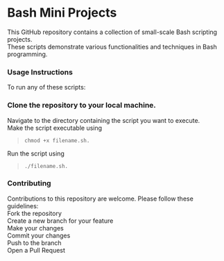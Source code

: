 # Bash Mini Projects

This GitHub repository contains a collection of small-scale Bash scripting projects.<br/> These scripts demonstrate various functionalities and techniques in Bash programming.

### Usage Instructions    
To run any of these scripts:<br/>

### Clone the repository to your local machine. 
Navigate to the directory containing the script you want to execute.<br/>
Make the script executable using <br/>
> ```chmod +x filename.sh.```

Run the script using 
> ```./filename.sh.``` 

### Contributing 
Contributions to this repository are welcome. Please follow these guidelines:<br/>
Fork the repository<br/>
Create a new branch for your feature<br/>
Make your changes<br/>
Commit your changes<br/>
Push to the branch<br/>
Open a Pull Request

